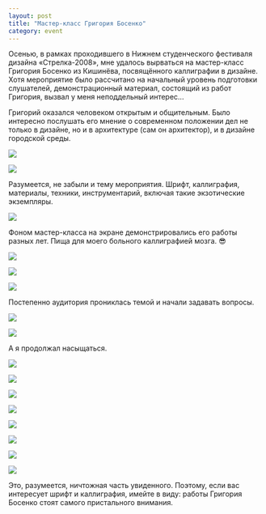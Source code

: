 ```yaml
---
layout: post
title: "Мастер-класс Григория Босенко"
category: event
---
```

Осенью, в рамках проходившего в Нижнем студенческого фестиваля дизайна «Стрелка-2008», мне удалось вырваться на мастер-класс Григория Босенко из Кишинёва, посвящённого каллиграфии в дизайне. Хотя мероприятие было рассчитано на начальный уровень подготовки слушателей, демонстрационный материал, состоящий из работ Григория, вызвал у меня неподдельный интерес...

Григорий оказался человеком открытым и общительным. Было интересно послушать его мнение о современном положении дел не только в дизайне, но и в архитектуре (сам он архитектор), и в дизайне городской среды.

![](https://pics.livejournal.com/quillcraft/pic/000afe4z)

![](https://pics.livejournal.com/quillcraft/pic/000ahcrg)

Разумеется, не забыли и тему мероприятия. Шрифт, каллиграфия, материалы, техники, инструментарий, включая такие экзотические экземпляры.

![](https://pics.livejournal.com/quillcraft/pic/000agz8g)

Фоном мастер-класса на экране демонстрировались его работы разных лет. Пища для моего больного каллиграфией мозга. 😎

![](https://pics.livejournal.com/quillcraft/pic/000ak8g1)

![](https://pics.livejournal.com/quillcraft/pic/000apg1t)

![](https://pics.livejournal.com/quillcraft/pic/000aq0qd)

Постепенно аудитория прониклась темой и начали задавать вопросы.

![](https://pics.livejournal.com/quillcraft/pic/000awewx)

![](https://pics.livejournal.com/quillcraft/pic/000ax20q)

А я продолжал насыщаться.

![](https://pics.livejournal.com/quillcraft/pic/000aykb1)

![](https://pics.livejournal.com/quillcraft/pic/000azr01)

![](https://pics.livejournal.com/quillcraft/pic/000b0hp5)

![](https://pics.livejournal.com/quillcraft/pic/000b2z38)

![](https://pics.livejournal.com/quillcraft/pic/000b1s1s)

![](https://pics.livejournal.com/quillcraft/pic/000as5sd)

![](https://pics.livejournal.com/quillcraft/pic/000b3gzy)

![](https://pics.livejournal.com/quillcraft/pic/000atx7b)

Это, разумеется, ничтожная часть увиденного. Поэтому, если вас интересует шрифт и каллиграфия, имейте в виду: работы Григория Босенко стоят самого пристального внимания.
